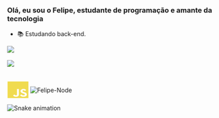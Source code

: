 ### Olá, eu sou o Felipe, estudante de programação e amante da tecnologia

- 📚 Estudando back-end.




<div> 
<picture>
<source 
  srcset="https://github-readme-stats.vercel.app/api?username=Fel1peLima&show_icons=true&theme=dark"
  media="(prefers-color-scheme: dark)"
/>
<source
  srcset="https://github-readme-stats.vercel.app/api?username=Fel1peLima&show_icons=true"
  media="(prefers-color-scheme: light), (prefers-color-scheme: no-preference)"
/>
<img height="160em" src="https://github-readme-stats.vercel.app/api?username=Fel1peLima_icons=true" />
</picture>
  
  <picture>
<source 
srcset="https://github-readme-stats.vercel.app/api/top-langs/?username=Fel1peLima&layout=compact&theme=dark" />
  

<source
  srcset="https://github-readme-stats.vercel.app/api?username=Fel1peLima&show_icons=true"
  media="(prefers-color-scheme: light), (prefers-color-scheme: no-preference)"
/>
<img height="160em" src="https://github-readme-stats.vercel.app/api?username=Fel1peLima&show_icons=true" />
</picture>
</div>




<div style="display: inline_block"><br>
  <img align="center" alt="Felipe-Js" height="40" width="50" src="https://raw.githubusercontent.com/devicons/devicon/master/icons/javascript/javascript-plain.svg">
    <img align="center" alt="Felipe-Node" height="40" width="50" ]
    src= "https://cdn.jsdelivr.net/gh/devicons/devicon/icons/nodejs/nodejs-original.svg">
  

</div>


  ![Snake animation](https://github.com/Fel1peLima/Fel1peLima/blob/output/github-contribution-grid-snake.svg)

